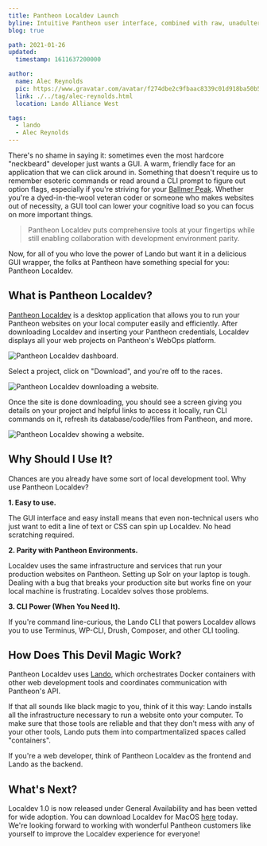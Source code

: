 ```yaml
---
title: Pantheon Localdev Launch
byline: Intuitive Pantheon user interface, combined with raw, unadulterated power of Lando underneath the hood.
blog: true

path: 2021-01-26
updated:
  timestamp: 1611637200000

author:
  name: Alec Reynolds
  pic: https://www.gravatar.com/avatar/f274dbe2c9fbaac8339c01d918ba50b5
  link: ./../tag/alec-reynolds.html
  location: Lando Alliance West

tags:
  - lando
  - Alec Reynolds
---
```


There's no shame in saying it: sometimes even the most hardcore "neckbeard" developer just wants a GUI. A warm, friendly face for an application that we can click around in. Something that doesn't require us to remember esoteric commands or read around a CLI prompt to figure out option flags, especially if you're striving for your [Ballmer Peak](https://xkcd.com/323/). Whether you're a dyed-in-the-wool veteran coder or someone who makes websites out of necessity, a GUI tool can lower your cognitive load so you can focus on more important things.

> Pantheon Localdev puts comprehensive tools at your fingertips while still enabling collaboration with development environment parity.

Now, for all of you who love the power of Lando but want it in a delicious GUI wrapper, the folks at Pantheon have something special for you: Pantheon Localdev.

## What is Pantheon Localdev?

[Pantheon Localdev](https://pantheon.io/localdev) is a desktop application that allows you to run your Pantheon websites on your local computer easily and efficiently. After downloading Localdev and inserting your Pantheon credentials, Localdev displays all your web projects on Pantheon's WebOps platform.

![Pantheon Localdev dashboard.](/images/localdev-dashboard.jpg)

Select a project, click on "Download", and you're off to the races.

![Pantheon Localdev downloading a website.](/images/localdev-pulling.jpg)

Once the site is done downloading, you should see a screen giving you details on your project and helpful links to access it locally, run CLI commands on it, refresh its database/code/files from Pantheon, and more.

![Pantheon Localdev showing a website.](/images/localdev-site.jpg)


## Why Should I Use It?

Chances are you already have some sort of local development tool. Why use Pantheon Localdev?

**1. Easy to use.**

The GUI interface and easy install means that even non-technical users who just want to edit a line of text or CSS can spin up Localdev. No head scratching required.

**2. Parity with Pantheon Environments.**

Localdev uses the same infrastructure and services that run your production websites on Pantheon. Setting up Solr on your laptop is tough. Dealing with a bug that breaks your production site but works fine on your local machine is frustrating. Localdev solves those problems.

**3. CLI Power (When You Need It).**

If you're command line-curious, the Lando CLI that powers Localdev allows you to use Terminus, WP-CLI, Drush, Composer, and other CLI tooling.

## How Does This Devil Magic Work?

Pantheon Localdev uses [Lando](https://lando.dev), which orchestrates Docker containers with other web development tools and coordinates communication with Pantheon's API.

If that all sounds like black magic to you, think of it this way: Lando installs all the infrastructure necessary to run a website onto your computer. To make sure that those tools are reliable and that they don't mess with any of your other tools, Lando puts them into compartmentalized spaces called "containers".

If you're a web developer, think of Pantheon Localdev as the frontend and Lando as the backend.

## What's Next?

Localdev 1.0 is now released under General Availability and has been vetted for wide adoption. You can download Localdev for MacOS [here](https://pantheon.io/localdev) today. We're looking forward to working with wonderful Pantheon customers like yourself to improve the Localdev experience for everyone!
